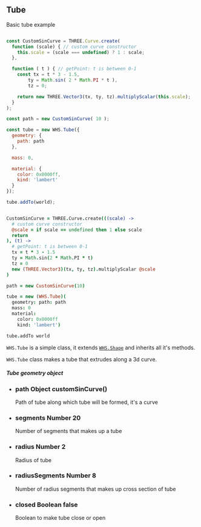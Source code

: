 <h2 class="ws" id="tube">Tube</h2>

<div class="blockTitle h3">Basic tube example</div>

```javascript

const CustomSinCurve = THREE.Curve.create(
  function (scale) { // custom curve constructor
    this.scale = (scale === undefined) ? 1 : scale;
  },

  function ( t ) { // getPoint: t is between 0-1
    const tx = t * 3 - 1.5,
        ty = Math.sin( 2 * Math.PI * t ),
        tz = 0;

    return new THREE.Vector3(tx, ty, tz).multiplyScalar(this.scale);
  }
);

const path = new CustomSinCurve( 10 );

const tube = new WHS.Tube({
  geometry: {
    path: path
  },

  mass: 0,

  material: {
    color: 0x0000ff,
    kind: 'lambert'
  }
});

tube.addTo(world);

```

```coffeescript

CustomSinCurve = THREE.Curve.create(((scale) ->
  # custom curve constructor
  @scale = if scale == undefined then 1 else scale
  return
), (t) ->
  # getPoint: t is between 0-1
  tx = t * 3 - 1.5
  ty = Math.sin(2 * Math.PI * t)
  tz = 0
  new (THREE.Vector3)(tx, ty, tz).multiplyScalar @scale
)

path = new CustomSinCurve(10)

tube = new (WHS.Tube)(
  geometry: path: path
  mass: 0
  material:
    color: 0x0000ff
    kind: 'lambert')

tube.addTo world

```
`WHS.Tube` is a simple class, it extends <a href="#shape">`WHS.Shape`</a> and inherits all it's methods.

`WHS.Tube` class makes a tube that extrudes along a 3d curve.

<div class="params" id="tube-geometry">
  <h5>Tube geometry object <a href="#tube-geometry" class="anchor"></a></h5>
  <ul>
    <li id="tube-geometry-path">
      <h3><a href="#tube-geometry-path" class="anchor"></a> path
        <span class="type">Object</span>
        <span class="default">customSinCurve()</span>
      </h3>
      <p>Path of tube along which tube will be formed, it's a curve </p>
    </li>
    <li id="tube-geometry-segments">
      <h3><a href="#tube-geometry-segments" class="anchor"></a> segments
        <span class="type">Number</span>
        <span class="default">20</span>
      </h3>
      <p>Number of segments that makes up a tube </p>
    </li>
    <li id="tube-geometry-radius">
      <h3><a href="#tube-geometry-radius" class="anchor"></a> radius
        <span class="type">Number</span>
        <span class="default">2</span>
      </h3>
      <p>Radius of tube</p>
    </li>
    <li id="tube-geometry-radiusSegments">
      <h3><a href="#tube-geometry-radiusSegments" class="anchor"></a> radiusSegments
        <span class="type">Number</span>
        <span class="default">8</span>
      </h3>
      <p>Number of radius segments that makes up cross section of tube</p>
    </li>
    <li id="tube-geometry-closed">
      <h3><a href="#tube-geometry-closed" class="anchor"></a> closed
        <span class="type">Boolean</span>
        <span class="default">false</span>
      </h3>
      <p>Boolean to make tube close or open</p>
    </li>
  </ul>
</div>
